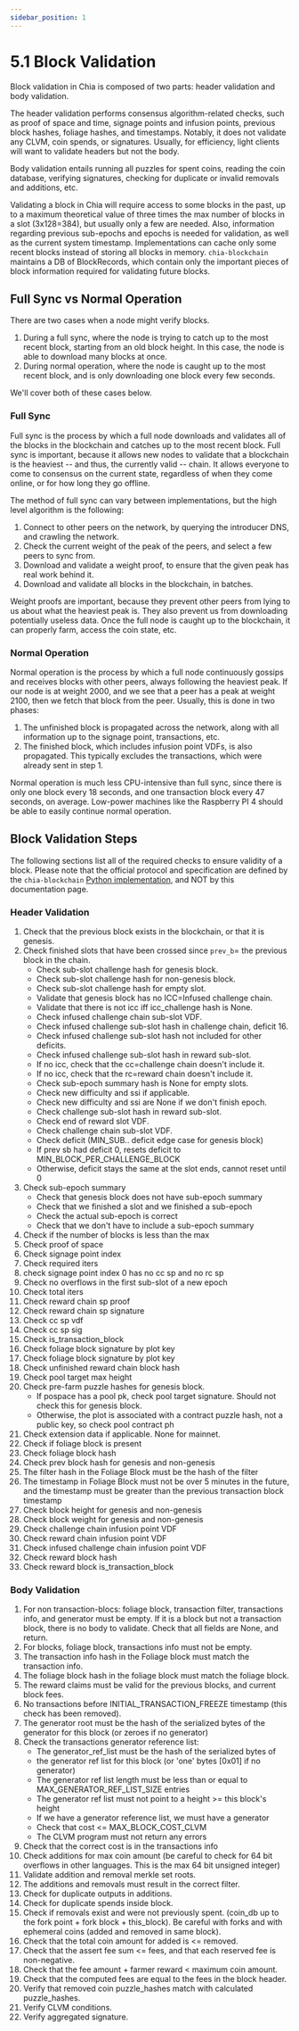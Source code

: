 ```yaml
---
sidebar_position: 1
---
```


# 5.1 Block Validation
Block validation in Chia is composed of two parts: header validation and body validation.

The header validation performs consensus algorithm-related checks, such as proof of space and time, signage points and infusion points, previous block hashes, foliage hashes, and timestamps. Notably, it does not validate any CLVM, coin spends, or signatures. Usually, for efficiency, light clients will want to validate headers but not the body.

Body validation entails running all puzzles for spent coins, reading the coin database, verifying signatures, checking for duplicate or invalid removals and additions, etc.

Validating a block in Chia will require access to some blocks in the past, up to a maximum theoretical value of three times the max number of blocks in a slot (3x128=384), but usually only a few are needed. Also, information regarding previous sub-epochs and epochs is needed for validation, as well as the current system timestamp. Implementations
can cache only some recent blocks instead of storing all blocks in memory. `chia-blockchain` maintains a DB of BlockRecords, which contain only the important pieces of block information required for validating future blocks.

## Full Sync vs Normal Operation

There are two cases when a node might verify blocks.
1. During a full sync, where the node is trying to catch up to the most recent block, starting from an old block height. In this case, the node is able to download many blocks at once.
2. During normal operation, where the node is caught up to the most recent block, and is only downloading one block every few seconds.

We'll cover both of these cases below.

### Full Sync
Full sync is the process by which a full node downloads and validates all of the blocks in the blockchain and catches up to the most recent block. Full sync is important, because it allows new nodes to validate that a blockchain is the heaviest -- and thus, the currently valid -- chain. It allows everyone to come to consensus on the current state, regardless of when they come online, or for how long they go offline. 

The method of full sync can vary between implementations, but the high level algorithm is the following:
1. Connect to other peers on the network, by querying the introducer DNS, and crawling the network.
2. Check the current weight of the peak of the peers, and select a few peers to sync from.
3. Download and validate a weight proof, to ensure that the given peak has real work behind it.
4. Download and validate all blocks in the blockchain, in batches.

Weight proofs are important, because they prevent other peers from lying to us about what the heaviest peak is. They also prevent us from downloading potentially useless data. Once the full node is caught up to the blockchain, it can properly farm, access the coin state, etc.

### Normal Operation
Normal operation is the process by which a full node continuously gossips and receives blocks with other peers, always following the heaviest peak. If our node is at weight 2000, and we see that a peer has a peak at weight 2100, then we fetch that block from the peer. Usually, this is done in two phases:
1. The unfinished block is propagated across the network, along with all information up to the signage point, transactions, etc.
2. The finished block, which includes infusion point VDFs, is also propagated. This typically excludes the transactions, which were already sent in step 1.

Normal operation is much less CPU-intensive than full sync, since there is only one block every 18 seconds, and one transaction block every 47 seconds, on average. Low-power machines like the Raspberry PI 4 should be able to easily continue normal operation.


## Block Validation Steps

The following sections list all of the required checks to ensure validity of a block. Please note that the official protocol and specification are defined by the `chia-blockchain` 
[Python implementation](https://github.com/Chia-Network/chia-blockchain/tree/main/chia/consensus), and NOT by this documentation page.

### Header Validation
1. Check that the previous block exists in the blockchain, or that it is genesis.
2. Check finished slots that have been crossed since `prev_b`= the previous block in the chain.
   * Check sub-slot challenge hash for genesis block.
   * Check sub-slot challenge hash for non-genesis block.
   * Check sub-slot challenge hash for empty slot.
   * Validate that genesis block has no ICC=Infused challenge chain.
   * Validate that there is not icc iff icc_challenge hash is None.
   * Check infused challenge chain sub-slot VDF.
   * Check infused challenge sub-slot hash in challenge chain, deficit 16.
   * Check infused challenge sub-slot hash not included for other deficits.
   * Check infused challenge sub-slot hash in reward sub-slot.
   * If no icc, check that the cc=challenge chain doesn't include it.
   * If no icc, check that the rc=reward chain doesn't include it.
   * Check sub-epoch summary hash is None for empty slots.
   * Check new difficulty and ssi if applicable.
   * Check new difficulty and ssi are None if we don't finish epoch.
   * Check challenge sub-slot hash in reward sub-slot.
   * Check end of reward slot VDF.
   * Check challenge chain sub-slot VDF.
   * Check deficit (MIN_SUB.. deficit edge case for genesis block)
   * If prev sb had deficit 0, resets deficit to MIN_BLOCK_PER_CHALLENGE_BLOCK
   * Otherwise, deficit stays the same at the slot ends, cannot reset until 0
3. Check sub-epoch summary 
   * Check that genesis block does not have sub-epoch summary
   * Check that we finished a slot and we finished a sub-epoch
   * Check the actual sub-epoch is correct
   * Check that we don't have to include a sub-epoch summary
4. Check if the number of blocks is less than the max
5. Check proof of space
6. Check signage point index
7. Check required iters
8. check signage point index 0 has no cc sp and no rc sp
9. Check no overflows in the first sub-slot of a new epoch
10. Check total iters
11. Check reward chain sp proof
12. Check reward chain sp signature
13. Check cc sp vdf
14. Check cc sp sig
15. Check is_transaction_block
16. Check foliage block signature by plot key
17. Check foliage block signature by plot key
18. Check unfinished reward chain block hash
19. Check pool target max height
20. Check pre-farm puzzle hashes for genesis block.
    * If pospace has a pool pk, check pool target signature. Should not check this for genesis block.
    * Otherwise, the plot is associated with a contract puzzle hash, not a public key, so check pool contract ph
21. Check extension data if applicable. None for mainnet.
22. Check if foliage block is present
23. Check foliage block hash
24. Check prev block hash for genesis and non-genesis 
25. The filter hash in the Foliage Block must be the hash of the filter
26. The timestamp in Foliage Block must not be over 5 minutes in the future, and the timestamp must be greater than the previous transaction block timestamp
27. Check block height for genesis and non-genesis
28. Check block weight for genesis and non-genesis
29. Check challenge chain infusion point VDF
30. Check reward chain infusion point VDF
31. Check infused challenge chain infusion point VDF
32. Check reward block hash
33. Check reward block is_transaction_block

### Body Validation

1. For non transaction-blocs: foliage block, transaction filter, transactions info, and generator must
be empty. If it is a block but not a transaction block, there is no body to validate. Check that all fields are
None, and return.
2. For blocks, foliage block, transactions info must not be empty.
3. The transaction info hash in the Foliage block must match the transaction info.
4. The foliage block hash in the foliage block must match the foliage block.
5. The reward claims must be valid for the previous blocks, and current block fees.
6. No transactions before INITIAL_TRANSACTION_FREEZE timestamp (this check has been removed).
7. The generator root must be the hash of the serialized bytes of the generator for this block (or zeroes if no generator)
8. Check the transactions generator reference list:
   * The generator_ref_list must be the hash of the serialized bytes of 
   * the generator ref list for this block (or 'one' bytes [0x01] if no generator)
   * The generator ref list length must be less than or equal to MAX_GENERATOR_REF_LIST_SIZE entries 
   * The generator ref list must not point to a height >= this block's height 
   * If we have a generator reference list, we must have a generator 
   * Check that cost <= MAX_BLOCK_COST_CLVM 
   * The CLVM program must not return any errors 
9. Check that the correct cost is in the transactions info
10. Check additions for max coin amount (be careful to check for 64 bit overflows in other languages. This is the max 64 bit unsigned integer)
11. Validate addition and removal merkle set roots.
12. The additions and removals must result in the correct filter.
13. Check for duplicate outputs in additions.
14. Check for duplicate spends inside block.
15. Check if removals exist and were not previously spent. (coin_db up to the fork point + fork block + this_block).
Be careful with forks and with ephemeral coins (added and removed in same block).
16. Check that the total coin amount for added is <= removed. 
17. Check that the assert fee sum <= fees, and that each reserved fee is non-negative.
18. Check that the fee amount + farmer reward < maximum coin amount.
19. Check that the computed fees are equal to the fees in the block header.
20. Verify that removed coin puzzle_hashes match with calculated puzzle_hashes.
21. Verify CLVM conditions.
22. Verify aggregated signature.
